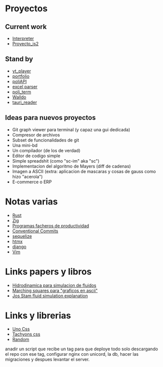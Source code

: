 # Proyectos

## Current work

- [Interpreter](Interpreter.md)
- [Proyecto_is2](~/Proyectos/python_projects/is2/wiki/Home.md)

## Stand by

- [yt_player](yt_player.md)
- [portfolio](portfolio.md)
- [poliAPI](poliapi.md)
- [excel parser](excel-parser.md)
- [poli_term](poli_term.md)
- [Walldo](Walldo.md)
- [tauri_reader](tauri_reader.md)

## Ideas para nuevos proyectos

- Git graph viewer para terminal (y capaz una gui dedicada)
- Compresor de archivos
- Subset de funcionalidades de git
- Una mini-bd
- Un compilador (de los de verdad)
- Editor de codigo simple
- Simple spreadshit (como "sc-im" aka "sc")
- Implementacion del algoritmo de Mayers (diff de cadenas)
- Imagen a ASCII (extra:
  aplicacion de mascaras y cosas de gauss como hizo "acerola")
- E-commerce o ERP

# Notas varias

- [Rust](about-rust.md)
- [Zig](zig.md)
- [Programas facheros de productividad](programas-facheros-de-productividad.md)
- [Conventional Commits](conventional-commits.md)
- [sequelize](sequelize.md)
- [htmx](htmx.md)
- [django](django.md)
- [Vim](vim.md)

# Links papers y libros

- [Hidrodinamica para simulacion de fluidos](https://en.wikipedia.org/wiki/Smoothed-particle_hydrodynamics)
- [Marching squares para "graficos en ascii"](https://en.wikipedia.org/wiki/Marching_squares)
- [Jos Stam fluid simulation explanation](https://www.youtube.com/watch?v=qsYE1wMEMPA)

# Links y librerias
- [Uno Css](https://unocss.dev/)
- [Tachyons css](https://tachyons.io/#getting-started)
- [Random](random.md)

anadir un script que recibe un tag para que deploye todo solo descargando el repo con ese tag,
configurar nginx con unicord, la db, hacer las migraciones y despues levantar el server.
